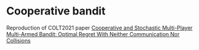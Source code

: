 # Cooperative bandit

Reproduction of COLT2021 paper [Cooperative and Stochastic Multi-Player Multi-Armed Bandit: Optimal Regret With Neither Communication Nor Collisions](https://arxiv.org/abs/2011.03896)

